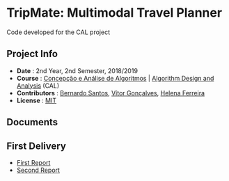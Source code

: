 # TripMate: Multimodal Travel Planner
Code developed for the CAL project


## Project Info
* **Date** : 2nd Year, 2nd Semester, 2018/2019
* **Course** : [Concepção e Análise de Algoritmos](https://sigarra.up.pt/feup/pt/UCURR_GERAL.FICHA_UC_VIEW?pv_ocorrencia_id=419999) | [Algorithm Design and Analysis](https://sigarra.up.pt/feup/en/UCURR_GERAL.FICHA_UC_VIEW?pv_ocorrencia_id=419999) (CAL)
* **Contributors** : [Bernardo Santos](https://github.com/bernas670), [Vítor Gonçalves](https://github.com/vitorhugo13), [Helena Ferreira](https://github.com/MHelena45)
* **License** : [MIT](LICENSE)


## Documents

  ## First Delivery
  * [First Report](https://docs.google.com/document/d/1sKDSdBhetOS91CgDa0tw8xdnZuE3Y1huWEobfepskms/edit)
  * [Second Report](https://docs.google.com/document/d/1pdXSAaRx_Cag6yGy2AvtNvCrKk5Dv-xR3cA2RiDkmBY/edit)

